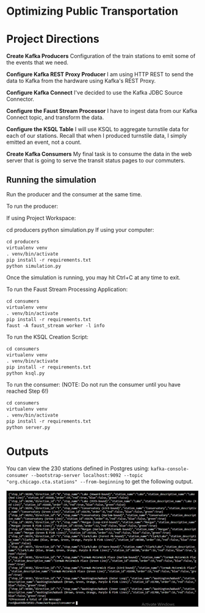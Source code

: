 # Optimizing Public Transportation

# Project Directions
**Create Kafka Producers**
Configuration of the train stations to emit some of the events that we need. 

**Configure Kafka REST Proxy Producer**
I am using HTTP REST to send the data to Kafka from the hardware using Kafka's REST Proxy.

**Configure Kafka Connect**
I've decided to use the Kafka JDBC Source Connector.

**Configure the Faust Stream Processor**
I have to ingest data from our Kafka Connect topic, and transform the data.

**Configure the KSQL Table**
I will use KSQL to aggregate turnstile data for each of our stations. Recall that when I produced turnstile data, I simply emitted an event, not a count. 

**Create Kafka Consumers**
My final task is to consume the data in the web server that is going to serve the transit status pages to our commuters.

## Running the simulation
Run the producer and the consumer at the same time.


To run the producer:

If using Project Workspace:

cd producers
python simulation.py
If using your computer:

```
cd producers
virtualenv venv
. venv/bin/activate
pip install -r requirements.txt
python simulation.py
```
Once the simulation is running, you may hit Ctrl+C at any time to exit.

To run the Faust Stream Processing Application:
```
cd consumers
virtualenv venv
. venv/bin/activate
pip install -r requirements.txt
faust -A faust_stream worker -l info
```

To run the KSQL Creation Script:
```
cd consumers
virtualenv venv
. venv/bin/activate
pip install -r requirements.txt
python ksql.py
```

To run the consumer: (NOTE: Do not run the consumer until you have reached Step 6!)
```
cd consumers
virtualenv venv
. venv/bin/activate
pip install -r requirements.txt
python server.py
```

# Outputs
You can view the 230 stations defined in Postgres using:
`kafka-console-consumer --bootstrap-server localhost:9092 --topic "org.chicago.cta.stations" --from-beginning` to get
the following output.

![230 stations](stations.PNG)

